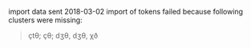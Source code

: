 import data sent 2018-03-02
import of tokens failed because following clusters were missing:
> çtθ; çθ; dʒθ, dʒθ, χð
